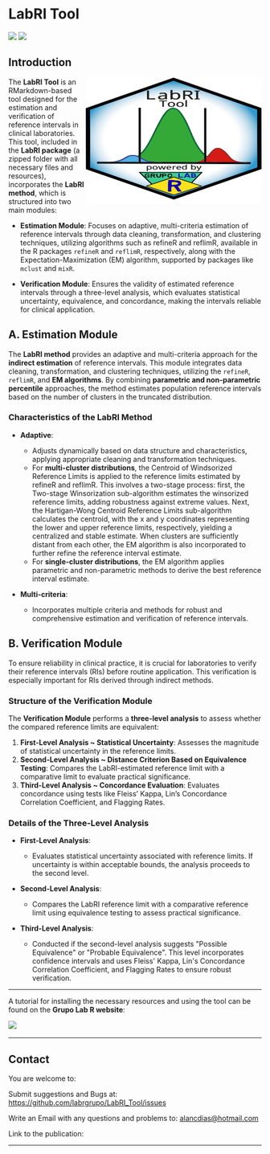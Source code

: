 # LabRI Tool

![](https://img.shields.io/github/license/labrgrupo/LabRI_Tool.svg)
![](https://img.shields.io/github/last-commit/labrgrupo/LabRI_Tool/main.svg)


## Introduction

<img src="www/Logo.svg" width="350px" height="250px" align="right"/>

The **LabRI Tool** is an RMarkdown-based tool designed for the estimation and verification of reference intervals in clinical laboratories. This tool, included in the **LabRI package** (a zipped folder with all necessary files and resources), incorporates the **LabRI method**, which is structured into two main modules:

- **Estimation Module**: Focuses on adaptive, multi-criteria estimation of reference intervals through data cleaning, transformation, and clustering techniques, utilizing algorithms such as refineR and reflimR, available in the R packages `refineR` and `reflimR`, respectively, along with the Expectation-Maximization (EM) algorithm, supported by packages like `mclust` and `mixR`.
  
- **Verification Module**: Ensures the validity of estimated reference intervals through a three-level analysis, which evaluates statistical uncertainty, equivalence, and concordance, making the intervals reliable for clinical application.

## A. Estimation Module

The **LabRI method** provides an adaptive and multi-criteria approach for the **indirect estimation** of reference intervals. This module integrates data cleaning, transformation, and clustering techniques, utilizing the `refineR`, `reflimR`, and **EM algorithms**. By combining **parametric and non-parametric percentile** approaches, the method estimates population reference intervals based on the number of clusters in the truncated distribution.

### Characteristics of the LabRI Method

- **Adaptive**: 
  - Adjusts dynamically based on data structure and characteristics, applying appropriate cleaning and transformation techniques.
  - For **multi-cluster distributions**, the Centroid of Windsorized Reference Limits is applied to the reference limits estimated by refineR and reflimR. This involves a two-stage process: first, the Two-stage Winsorization sub-algorithm estimates the winsorized reference limits, adding robustness against extreme values. Next, the Hartigan-Wong Centroid Reference Limits sub-algorithm calculates the centroid, with the x and y coordinates representing the lower and upper reference limits, respectively, yielding a centralized and stable estimate. When clusters are sufficiently distant from each other, the EM algorithm is also incorporated to further refine the reference interval estimate.
  - For **single-cluster distributions**, the EM algorithm applies parametric and non-parametric methods to derive the best reference interval estimate.

- **Multi-criteria**:
  - Incorporates multiple criteria and methods for robust and comprehensive estimation and verification of reference intervals.

## B. Verification Module

To ensure reliability in clinical practice, it is crucial for laboratories to verify their reference intervals (RIs) before routine application. This verification is especially important for RIs derived through indirect methods.

### Structure of the Verification Module

The **Verification Module** performs a **three-level analysis** to assess whether the compared reference limits are equivalent:

1. **First-Level Analysis ~ Statistical Uncertainty**: Assesses the magnitude of statistical uncertainty in the reference limits.
2. **Second-Level Analysis ~ Distance Criterion Based on Equivalence Testing**: Compares the LabRI-estimated reference limit with a comparative limit to evaluate practical significance.
3. **Third-Level Analysis ~ Concordance Evaluation**: Evaluates concordance using tests like Fleiss’ Kappa, Lin’s Concordance Correlation Coefficient, and Flagging Rates.

### Details of the Three-Level Analysis

- **First-Level Analysis**:
  - Evaluates statistical uncertainty associated with reference limits. If uncertainty is within acceptable bounds, the analysis proceeds to the second level.

- **Second-Level Analysis**:
  - Compares the LabRI reference limit with a comparative reference limit using equivalence testing to assess practical significance.

- **Third-Level Analysis**:
  - Conducted if the second-level analysis suggests "Possible Equivalence" or "Probable Equivalence". This level incorporates confidence intervals and uses Fleiss' Kappa, Lin's Concordance Correlation Coefficient, and Flagging Rates to ensure robust verification.

---

A tutorial for installing the necessary resources and using the tool can be found on the **Grupo Lab R website**:

<div> 
  <a href="https://grupolabr.com/LabRI_Packed.html" target="_blank">
    <img src="https://img.shields.io/badge/Website Grupo Lab R - Tutorial -%233ccd96?style=for-the-badge&logo=google-chrome&logoColor=%230d02b4&labelColor=%23fee21d" target="_blank" style="height: 50px;"></a> 
</div>

---

## Contact

You are welcome to:

Submit suggestions and Bugs at: https://github.com/labrgrupo/LabRI_Tool/issues

Write an Email with any questions and problems to: alancdias@hotmail.com

Link to the publication: 

---

